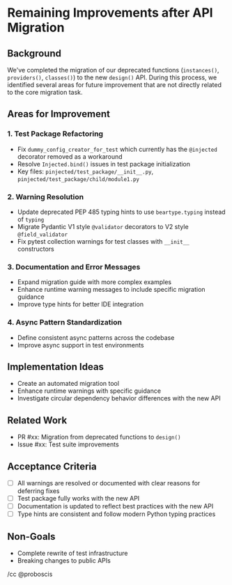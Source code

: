 # Remaining Improvements after API Migration

## Background
We've completed the migration of our deprecated functions (`instances()`, `providers()`, `classes()`) to the new `design()` API. During this process, we identified several areas for future improvement that are not directly related to the core migration task.

## Areas for Improvement

### 1. Test Package Refactoring
- Fix `dummy_config_creator_for_test` which currently has the `@injected` decorator removed as a workaround
- Resolve `Injected.bind()` issues in test package initialization
- Key files: `pinjected/test_package/__init__.py`, `pinjected/test_package/child/module1.py`

### 2. Warning Resolution
- Update deprecated PEP 485 typing hints to use `beartype.typing` instead of `typing`
- Migrate Pydantic V1 style `@validator` decorators to V2 style `@field_validator`
- Fix pytest collection warnings for test classes with `__init__` constructors

### 3. Documentation and Error Messages
- Expand migration guide with more complex examples
- Enhance runtime warning messages to include specific migration guidance
- Improve type hints for better IDE integration

### 4. Async Pattern Standardization
- Define consistent async patterns across the codebase
- Improve async support in test environments

## Implementation Ideas
- Create an automated migration tool
- Enhance runtime warnings with specific guidance
- Investigate circular dependency behavior differences with the new API

## Related Work
- PR #xx: Migration from deprecated functions to `design()`
- Issue #xx: Test suite improvements

## Acceptance Criteria
- [ ] All warnings are resolved or documented with clear reasons for deferring fixes
- [ ] Test package fully works with the new API
- [ ] Documentation is updated to reflect best practices with the new API
- [ ] Type hints are consistent and follow modern Python typing practices

## Non-Goals
- Complete rewrite of test infrastructure
- Breaking changes to public APIs

/cc @proboscis